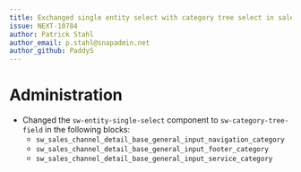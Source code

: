 ```yaml
---
title: Exchanged single entity select with category tree select in sales channel details
issue: NEXT-10784
author: Patrick Stahl
author_email: p.stahl@snapadmin.net 
author_github: PaddyS
---
```


# Administration
* Changed the `sw-entity-single-select` component to `sw-category-tree-field` in the following blocks:
  * `sw_sales_channel_detail_base_general_input_navigation_category`
  * `sw_sales_channel_detail_base_general_input_footer_category`
  * `sw_sales_channel_detail_base_general_input_service_category`
